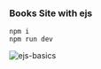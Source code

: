 ### Books Site with ejs

```
npm i
npm run dev
```
![ejs-basics](https://user-images.githubusercontent.com/97021586/219970138-bb2e28c2-dec7-4578-a64a-662377757317.gif)
